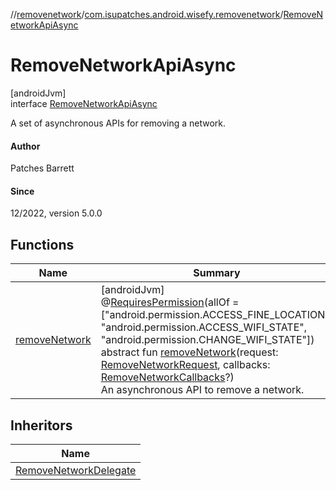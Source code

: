 //[removenetwork](../../../index.md)/[com.isupatches.android.wisefy.removenetwork](../index.md)/[RemoveNetworkApiAsync](index.md)

# RemoveNetworkApiAsync

[androidJvm]\
interface [RemoveNetworkApiAsync](index.md)

A set of asynchronous APIs for removing a network.

#### Author

Patches Barrett

#### Since

12/2022, version 5.0.0

## Functions

| Name | Summary |
|---|---|
| [removeNetwork](remove-network.md) | [androidJvm]<br>@[RequiresPermission](https://developer.android.com/reference/kotlin/androidx/annotation/RequiresPermission.html)(allOf = [&quot;android.permission.ACCESS_FINE_LOCATION&quot;, &quot;android.permission.ACCESS_WIFI_STATE&quot;, &quot;android.permission.CHANGE_WIFI_STATE&quot;])<br>abstract fun [removeNetwork](remove-network.md)(request: [RemoveNetworkRequest](../../com.isupatches.android.wisefy.removenetwork.entities/-remove-network-request/index.md), callbacks: [RemoveNetworkCallbacks](../../com.isupatches.android.wisefy.removenetwork.callbacks/-remove-network-callbacks/index.md)?)<br>An asynchronous API to remove a network. |

## Inheritors

| Name |
|---|
| [RemoveNetworkDelegate](../-remove-network-delegate/index.md) |
